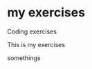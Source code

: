 my exercises
=====================================

Coding exercises

This is my exercises

somethings